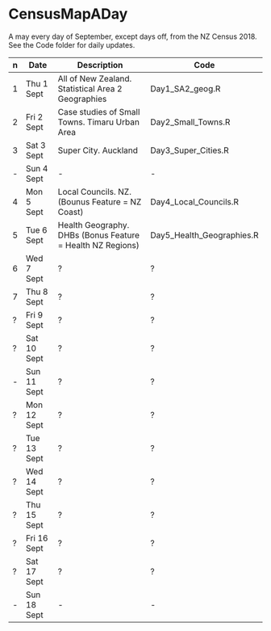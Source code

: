 # CensusMapADay
A may every day of September, except days off, from the NZ Census 2018. See the Code folder for daily updates.

|n  | Date         | Description | Code |
|---| ----------- | ----------- | ----------- |
|1  | Thu 1 Sept  | All of New Zealand. Statistical Area 2 Geographies  | Day1_SA2_geog.R |
|2  | Fri 2 Sept  | Case studies of Small Towns. Timaru Urban Area   | Day2_Small_Towns.R |
|3  | Sat 3 Sept  | Super City. Auckland  | Day3_Super_Cities.R |
| - | Sun 4 Sept  | - | - |
|4  | Mon 5 Sept  | Local Councils. NZ. (Bounus Feature = NZ Coast) | Day4_Local_Councils.R  |
|5  | Tue 6 Sept  | Health Geography. DHBs (Bonus Feature = Health NZ Regions)  | Day5_Health_Geographies.R  |
|6  | Wed 7 Sept  | ?  |?  |
|7  | Thu 8 Sept  | ?  |?  |
|?  | Fri 9 Sept  | ?  |?  |
|?  | Sat 10 Sept  | ?  |?  |
| - | Sun 11 Sept  | ?  |?  |
|?  | Mon 12 Sept  | ?  |?  |
|?  | Tue 13 Sept  | ?  |?  |
|?  | Wed 14 Sept  | ?  |?  |
|?  | Thu 15 Sept  | ?  |?  |
|?  | Fri 16 Sept  | ?  |?  |
|?  | Sat 17 Sept  | ?  |?  |
| - | Sun 18 Sept  | - | - |
